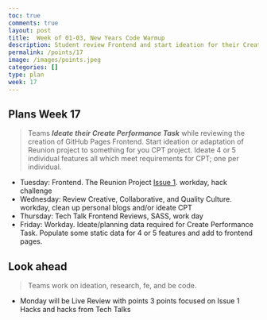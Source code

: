 ```yaml
---
toc: true
comments: true
layout: post
title:  Week of 01-03, New Years Code Warmup
description: Student review Frontend and start ideation for their Create Performance Task project
permalink: /points/17
image: /images/points.jpeg
categories: []
type: plan
week: 17
---
```


## Plans Week 17
> Teams ***Ideate their Create Performance Task*** while reviewing the creation of GitHub Pages Frontend.  Start ideation or adaptation of Reunion project to something for you CPT project. Ideate 4 or 5 individual features all which meet requirements for CPT; one per individual.
- Tuesday: Frontend.  The Reunion Project [Issue 1](https://github.com/jm1021/leuck_reunion/issues/1). workday, hack challenge
- Wednesday: Review Creative, Collaborative, and Quality Culture. workday, clean up personal blogs and/or ideate CPT
- Thursday: Tech Talk Frontend Reviews, SASS, work day 
- Friday: Workday. Ideate/planning data required for Create Performance Task.  Populate some static data for 4 or 5 features and add to frontend pages.

## Look ahead
> Teams work on ideation, research, fe, and be code.
- Monday will be Live Review with points 3 points focused on Issue 1 Hacks and hacks from Tech Talks

